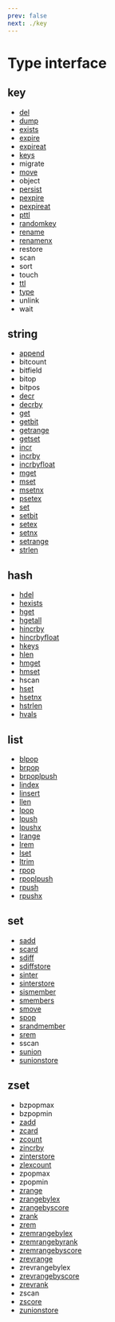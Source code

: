 ```yaml
---
prev: false
next: ./key
---
```


# Type interface

## key

- [del](/en/api/key.md#del)
- [dump](/en/api/key.md#dump)
- [exists](/en/api/key.md#exists)
- [expire](/en/api/key.md#expire)
- [expireat](/en/api/key.md#expireat)
- [keys](/en/api/key.md#keys)
- migrate
- [move](/en/api/key.md#move)
- object
- [persist](/en/api/key.md#persist)
- [pexpire](/en/api/key.md#pexpire)
- [pexpireat](/en/api/key.md#pexpireat)
- [pttl](/en/api/key.md#pttl)
- [randomkey](/en/api/key.md#randomkey)
- [rename](/en/api/key.md#rename)
- [renamenx](/en/api/key.md#renamenx)
- restore
- scan
- sort
- touch
- [ttl](/en/api/key.md#ttl)
- [type](/en/api/key.md#type)
- unlink
- wait

## string

- [append](/en/api/string.md#append)
- bitcount
- bitfield
- bitop
- bitpos
- [decr](/en/api/string.md#decr)
- [decrby](/en/api/string.md#decrby)
- [get](/en/api/string.md#get)
- [getbit](/en/api/string.md#getbit)
- [getrange](/en/api/string.md#getrange)
- [getset](/en/api/string.md#getset)
- [incr](/en/api/string.md#incr)
- [incrby](/en/api/string.md#incrby)
- [incrbyfloat](/en/api/string.md#incrbyfloat)
- [mget](/en/api/string.md#mget)
- [mset](/en/api/string.md#mset)
- [msetnx](/en/api/string.md#msetnx)
- [psetex](/en/api/string.md#psetex)
- [set](/en/api/string.md#set)
- [setbit](/en/api/string.md#setbit)
- [setex](/en/api/string.md#setex)
- [setnx](/en/api/string.md#setnx)
- [setrange](/en/api/string.md#setrange)
- [strlen](/en/api/string.md#strlen)

## hash

- [hdel](/en/api/hash.md#hdel)
- [hexists](/en/api/hash.md#hexists)
- [hget](/en/api/hash.md#hget)
- [hgetall](/en/api/hash.md#hgetall)
- [hincrby](/en/api/hash.md#hincrby)
- [hincrbyfloat](/en/api/hash.md#hincrbyfloat)
- [hkeys](/en/api/hash.md#hkeys)
- [hlen](/en/api/hash.md#hlen)
- [hmget](/en/api/hash.md#hmget)
- [hmset](/en/api/hash.md#hmset)
- hscan
- [hset](/en/api/hash.md#hset)
- [hsetnx](/en/api/hash.md#hsetnx)
- [hstrlen](/en/api/hash.md#hstrlen)
- [hvals](/en/api/hash.md#hvals)

## list

- [blpop](/en/api/list.md#blpop)
- [brpop](/en/api/list.md#brpop)
- [brpoplpush](/en/api/list.md#brpoplpush)
- [lindex](/en/api/list.md#lindex)
- [linsert](/en/api/list.md#linsert)
- [llen](/en/api/list.md#llen)
- [lpop](/en/api/list.md#lpop)
- [lpush](/en/api/list.md#lpush)
- [lpushx](/en/api/list.md#lpushx)
- [lrange](/en/api/list.md#lrange)
- [lrem](/en/api/list.md#lrem)
- [lset](/en/api/list.md#lset)
- [ltrim](/en/api/list.md#ltrim)
- [rpop](/en/api/list.md#rpop)
- [rpoplpush](/en/api/list.md#rpoplpush)
- [rpush](/en/api/list.md#rpush)
- [rpushx](/en/api/list.md#rpushx)

## set

- [sadd](/en/api/set.md#sadd)
- [scard](/en/api/set.md#scard)
- [sdiff](/en/api/set.md#sdiff)
- [sdiffstore](/en/api/set.md#sdiffstore)
- [sinter](/en/api/set.md#sinter)
- [sinterstore](/en/api/set.md#sinterstore)
- [sismember](/en/api/set.md#sismember)
- [smembers](/en/api/set.md#smembers)
- [smove](/en/api/set.md#smove)
- [spop](/en/api/set.md#spop)
- [srandmember](/en/api/set.md#srandmember)
- [srem](/en/api/set.md#srem)
- sscan
- [sunion](/en/api/set.md#sunion)
- [sunionstore](/en/api/set.md#sunionstore)

## zset

- bzpopmax
- bzpopmin
- [zadd](/en/api/zset.md#zadd)
- [zcard](/en/api/zset.md#zcard)
- [zcount](/en/api/zset.md#zcount)
- [zincrby](/en/api/zset.md#zincrby)
- [zinterstore](/en/api/zset.md#zinterstore)
- [zlexcount](/en/api/zset.md#zlexcount)
- zpopmax
- zpopmin
- [zrange](/en/api/zset.md#zrange)
- [zrangebylex](/en/api/zset.md#zrangebylex)
- [zrangebyscore](/en/api/zset.md#zrangebyscore)
- [zrank](/en/api/zset.md#zrank)
- [zrem](/en/api/zset.md#zrem)
- [zremrangebylex](/en/api/zset.md#zremrangebylex)
- [zremrangebyrank](/en/api/zset.md#zremrangebyrank)
- [zremrangebyscore](/en/api/zset.md#zremrangebyscore)
- [zrevrange](/en/api/zset.md#zrevrange)
- zrevrangebylex
- [zrevrangebyscore](/en/api/zset.md#zrevrangebyscore)
- [zrevrank](/en/api/zset.md#zrevrank)
- zscan
- [zscore](/en/api/zset.md#zscore)
- [zunionstore](/en/api/zset.md#zunionstore)
